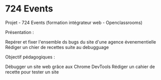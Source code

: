 # 724 Events

Projet - 724 Events (formation intégrateur web - Openclassrooms)

Présentation :

Repérer et fixer l'ensemble ds bugs du site d'une agence évenementielle
Rédiger un chier de recettes suite au debugguage

Objectif pédagogiques :

Débugger un site web grâce aux Chrome DevTools
Rédiger un cahier de recette pour tester un site
